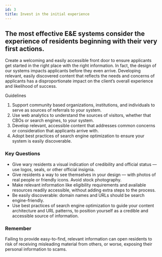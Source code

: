 ```yaml
---
id: 3
title: Invest in the initial experience
---
```


## The most effective E&E systems consider the experience of residents beginning with their very first actions.

Create a welcoming and easily accessible front door to ensure applicants get started in the right place with the right information. In fact, the design of our systems impacts applicants before they even arrive. Developing relevant, easily discovered content that reflects the needs and concerns of applicants has a disproportionate impact on the client’s overall experience and likelihood of success.

Guidelines
1. Support community based organizations, institutions, and individuals to serve as sources of referrals to your system.
2. Use web analytics to understand the sources of  visitors, whether that CBOs or search engines, to your system.
3. Develop relevant, accessible content that addresses common concerns or consideration that applicants arrive with.
4. Adopt best practices of search engine optimization to ensure your system is easily discoverable.


### Key Questions
- Give wary residents a visual indication of credibility and official status — use logos, seals, or other official insignia.
- Give residents a way to see themselves in your design — with photos of real people or friendly icons.  Avoid stock photography.
- Make relevant information like eligibility requirements and available resources readily accessible, without adding extra steps to the process.
- Be easily discoverable: domain names and URLs should be search engine-friendly.
- Use best practices of search engine optimization to guide your content architecture and URL patterns, to position yourself as a credible and accessible source of information.


### Remember
Failing to provide easy-to-find, relevant information can open residents to risk of receiving misleading material from others, or worse, exposing their personal information to scams.

